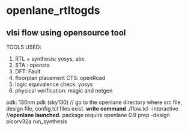 # openlane_rtltogds
## vlsi flow using opensource tool
TOOLS USED: 
  1. RTL + synthesis: yosys, abc
  2. STA : opensta
  3. DFT: Fault
  4. floorplan placement CTS: openRoad
  5. logic equivalence check: yosys 
  6. physical verification: magic and netgen

pdk: 130nm pdk (sky130)
// go to the openlane directory where src file, design file, config.tcl files exist.
**write command**
./flow.tcl -interactive
//__openlane launched.__
package require openlane 0.9
prep -design picorv32a
run_synthesis
